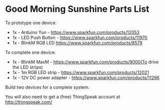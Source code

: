 
Good Morning Sunshine Parts List 
================================

To prototype one device:
- 1x - Arduino Yun - https://www.sparkfun.com/products/12053
- 1x - LED Push Button - https://www.sparkfun.com/products/11970
- 1x - BlinkM RGB LED https://www.sparkfun.com/products/8579

To complete one device:
- 1x - BlinkM MaxM - https://www.sparkfun.com/products/9000(To drive the LED strips)
- 1x - 1m RGB LED strip - https://www.sparkfun.com/products/12021
- 1x - 12V DC power adapter - https://www.sparkfun.com/products/11296

Build two devices for a complete system.

You will also need to get a (free) ThingSpeak account at http://thingspeak.com/

